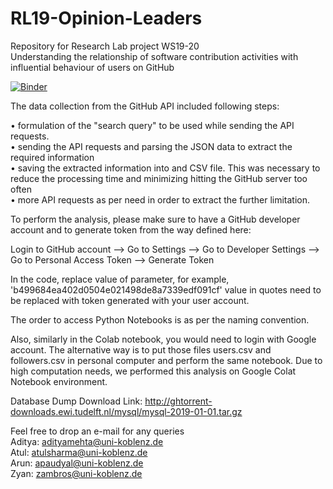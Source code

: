 # RL19-Opinion-Leaders
Repository for Research Lab project WS19-20 <br />
Understanding the relationship of software contribution activities with influential behaviour of users on GitHub

[![Binder](https://mybinder.org/badge_logo.svg)](https://mybinder.org/v2/gh/zyan369/RL19-Opinion-Leaders/master)

The data collection from the GitHub API included following steps:

  • formulation of the "search query" to be used while sending the API requests.<br />
  • sending the API requests and parsing the JSON data to extract the required information<br />
  • saving the extracted information into and CSV file. This was necessary to reduce the processing time and minimizing hitting the GitHub server too often<br />
  • more API requests as per need in order to extract the further limitation.<br />

To perform the analysis, please make sure to have a GitHub developer account and to generate token from the way defined here:

Login to GitHub account --> Go to Settings --> Go to Developer Settings --> Go to Personal Access Token --> Generate Token

In the code, replace value of parameter, for example, 'b499684ea402d0504e021498de8a7339edf091cf' value in quotes need to be replaced with token generated with your user account.

The order to access Python Notebooks is as per the naming convention.

Also, similarly in the Colab notebook, you would need to login with Google account. The alternative way is to put those files users.csv and followers.csv in personal computer and perform the same notebook. Due to high computation needs, we performed this analysis on Google Colat Notebook environment.


Database Dump Download Link: http://ghtorrent-downloads.ewi.tudelft.nl/mysql/mysql-2019-01-01.tar.gz

Feel free to drop an e-mail for any queries <br />
Aditya: adityamehta@uni-koblenz.de <br />
Atul: atulsharma@uni-koblenz.de <br />
Arun: apaudyal@uni-koblenz.de <br />
Zyan: zambros@uni-koblenz.de
